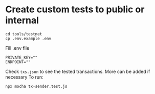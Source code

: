 # Create custom tests to public or internal

````
cd tools/testnet
cp .env.example .env
````
Fill .env file
````
PRIVATE_KEY=""
ENDPOINT=""
````

Check `txs.json` to see the tested transactions. More can be added if necessary
To run:
````
npx mocha tx-sender.test.js
````